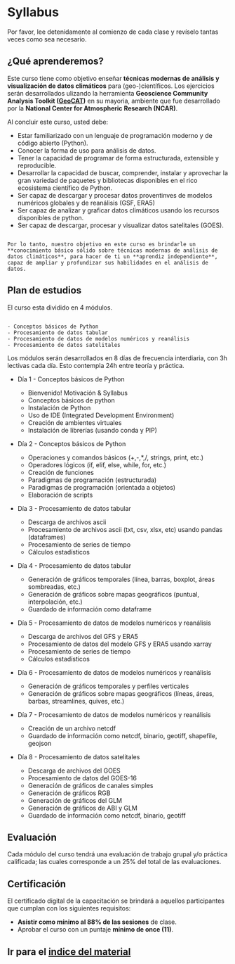 # Syllabus

Por favor, lee detenidamente al comienzo de cada clase y revíselo tantas veces como sea necesario.

## ¿Qué aprenderemos?



Este curso tiene como objetivo enseñar **técnicas modernas de análisis y visualización de datos climáticos** para (geo-)científicos. Los ejercicios serán desarrollados ulizando la herramienta **Geoscience Community Analysis Toolkit ([GeoCAT](https://geocat.ucar.edu/))** en su mayoria, ambiente que fue desarrollado por la **National Center for Atmospheric Research (NCAR)**.


Al concluir este curso, usted debe:

- Estar familiarizado con un lenguaje de programación moderno y de código abierto (Python).
- Conocer la forma de uso para análisis de datos.
- Tener la capacidad de programar de forma estructurada, extensible y reproducible.
- Desarrollar la capacidad de buscar, comprender, instalar y aprovechar la gran variedad de paquetes y bibliotecas disponibles en el rico ecosistema científico de Python.
- Ser capaz de descargar y procesar datos proventinves de modelos numéricos globales y de reanálisis (GSF, ERA5)
- Ser capaz de analizar y graficar datos climáticos usando los recursos disponibles de python.
- Ser capaz de descargar, procesar y visualizar datos satelitales (GOES).

```{Importante}:

Por lo tanto, nuestro objetivo en este curso es brindarle un **conocimiento básico sólido sobre técnicas modernas de análisis de datos climáticos**, para hacer de ti un **aprendiz independiente**, capaz de ampliar y profundizar sus habilidades en el análisis de datos.
```

## Plan de estudios

El curso esta dividido en 4 módulos.

```{Módulos}:

- Conceptos básicos de Python
- Procesamiento de datos tabular
- Procesamiento de datos de modelos numéricos y reanálisis
- Procesamiento de datos satelitales
```
Los módulos serán desarrollados en 8 días de frecuencia interdiaria, con 3h lectivas cada día. Esto contempla 24h entre teoría y práctica.

- Día 1 - Conceptos básicos de Python
    - Bienvenido! Motivación & Syllabus
    - Conceptos básicos de python
    - Instalación de Python
    - Uso de IDE (Integrated Development Environment)
    - Creación de ambientes virtuales
    - Instalación de librerías (usando conda y PIP)
    
- Día 2 - Conceptos básicos de Python 
    - Operaciones y comandos básicos (+,-,*,/, strings, print, etc.)
    - Operadores lógicos (if, elif, else, while, for, etc.)
    - Creación de funciones
    - Paradigmas de programación (estructurada)
    - Paradigmas de programación (orientada a objetos)
    - Elaboración de scripts

- Día 3 - Procesamiento de datos tabular
    - Descarga de archivos ascii
    - Procesamiento de archivos ascii (txt, csv, xlsx, etc) usando pandas (dataframes)
    - Procesamiento de series de tiempo
    - Cálculos estadísticos

- Día 4 - Procesamiento de datos tabular
    - Generación de gráficos temporales (línea, barras, boxplot, áreas sombreadas, etc.)
    - Generación de gráficos sobre mapas geográficos (puntual, interpolación, etc.)
    - Guardado de información como dataframe    

- Día 5 - Procesamiento de datos de modelos numéricos y reanálisis
    - Descarga de archivos del GFS y ERA5
    - Procesamiento de datos del modelo GFS y ERA5 usando xarray
    - Procesamiento de series de tiempo
    - Cálculos estadísticos

- Día 6 - Procesamiento de datos de modelos numéricos y reanálisis
    - Generación de gráficos temporales y perfiles verticales
    - Generación de gráficos sobre mapas geográficos (líneas, áreas, barbas, streamlines, quives, etc.)

- Día 7 - Procesamiento de datos de modelos numéricos y reanálisis
    - Creación de un archivo netcdf
    - Guardado de información como netcdf, binario, geotiff, shapefile, geojson

- Día 8 - Procesamiento de datos satelitales
    - Descarga de archivos del GOES
    - Procesamiento de datos del GOES-16
    - Generación de gráficos de canales simples
    - Generación de gráficos RGB
    - Generación de gráficos del GLM
    - Generación de gráficos de ABI y GLM
    - Guardado de información como netcdf, binario, geotiff

## Evaluación

Cada módulo del curso tendrá una evaluación de trabajo grupal y/o práctica calificada; las cuales corresponde a un 25% del total de las evaluaciones.

## Certificación

El certificado digital de la capacitación se brindará a aquellos participantes que cumplan con los siguientes requisitos:

- **Asistir como mínimo al 88% de las sesiones** de clase.
- Aprobar el curso con un puntaje **mínimo de once (11)**.



## Ir para el [indice del material](./indice.md)
